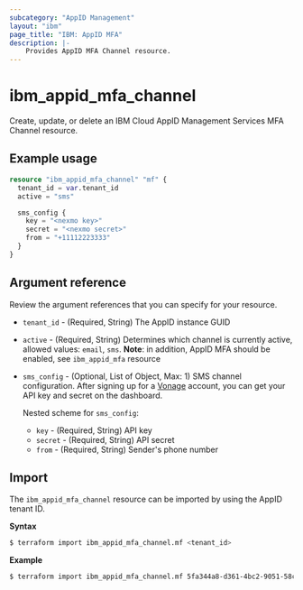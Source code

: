 ```yaml
---
subcategory: "AppID Management"
layout: "ibm"
page_title: "IBM: AppID MFA"
description: |-
    Provides AppID MFA Channel resource.
---
```


# ibm_appid_mfa_channel

Create, update, or delete an IBM Cloud AppID Management Services MFA Channel resource.

## Example usage

```terraform
resource "ibm_appid_mfa_channel" "mf" {
  tenant_id = var.tenant_id
  active = "sms"

  sms_config {
    key = "<nexmo key>"
    secret = "<nexmo secret>"
    from = "+11112223333"
  }
}
```

## Argument reference
Review the argument references that you can specify for your resource.

- `tenant_id` - (Required, String) The AppID instance GUID
- `active` - (Required, String) Determines which channel is currently active, allowed values: `email`, `sms`. **Note**: in addition, AppID MFA should be enabled, see `ibm_appid_mfa` resource
- `sms_config` - (Optional, List of Object, Max: 1) SMS channel configuration. After signing up for a [Vonage](https://dashboard.nexmo.com/sign-up) account, you can get your API key and secret on the dashboard.

  Nested scheme for `sms_config`:
    - `key` - (Required, String) API key
    - `secret` - (Required, String) API secret
    - `from` - (Required, String) Sender's phone number

## Import

The `ibm_appid_mfa_channel` resource can be imported by using the AppID tenant ID.

**Syntax**

```bash
$ terraform import ibm_appid_mfa_channel.mf <tenant_id>
```
**Example**

```bash
$ terraform import ibm_appid_mfa_channel.mf 5fa344a8-d361-4bc2-9051-58ca253f4b2b
```
